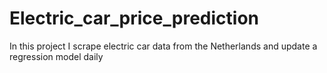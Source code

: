 # Electric_car_price_prediction
In this project I scrape electric car data from the Netherlands and update a regression model daily
